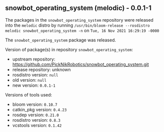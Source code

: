 ## snowbot_operating_system (melodic) - 0.0.1-1

The packages in the `snowbot_operating_system` repository were released into the `melodic` distro by running `/usr/bin/bloom-release --rosdistro melodic snowbot_operating_system -n` on `Tue, 16 Nov 2021 16:29:19 -0000`

The `snowbot_operating_system` package was released.

Version of package(s) in repository `snowbot_operating_system`:

- upstream repository: https://github.com/PickNikRobotics/snowbot_operating_system.git
- release repository: unknown
- rosdistro version: `null`
- old version: `null`
- new version: `0.0.1-1`

Versions of tools used:

- bloom version: `0.10.7`
- catkin_pkg version: `0.4.23`
- rosdep version: `0.21.0`
- rosdistro version: `0.8.3`
- vcstools version: `0.1.42`



